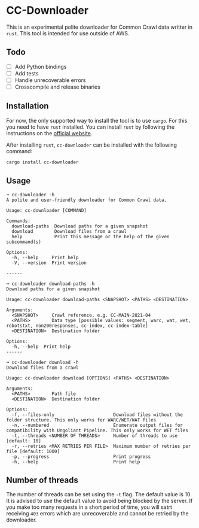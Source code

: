 # CC-Downloader

This is an experimental polite downloader for Common Crawl data writter in `rust`. This tool is intended for use outside of AWS.

## Todo

- [ ] Add Python bindings
- [ ] Add tests
- [ ] Handle unrecoverable errors
- [ ] Crosscompile and release binaries

## Installation

For now, the only supported way to install the tool is to use `cargo`. For this you need to have `rust` installed. You can install `rust` by following the instructions on the [official website](https://www.rust-lang.org/tools/install).

After installing `rust`, ``cc-downloader`` can be installed with the following command:

```bash
cargo install cc-downloader
```

## Usage

```text
➜ cc-downloader -h                                                                               
A polite and user-friendly downloader for Common Crawl data.

Usage: cc-downloader [COMMAND]

Commands:
  download-paths  Download paths for a given snapshot
  download        Download files from a crawl
  help            Print this message or the help of the given subcommand(s)

Options:
  -h, --help     Print help
  -V, --version  Print version

------

➜ cc-downloader download-paths -h
Download paths for a given snapshot

Usage: cc-downloader download-paths <SNAPSHOT> <PATHS> <DESTINATION>

Arguments:
  <SNAPSHOT>     Crawl reference, e.g. CC-MAIN-2021-04
  <PATHS>        Data type [possible values: segment, warc, wat, wet, robotstxt, non200responses, cc-index, cc-index-table]
  <DESTINATION>  Destination folder

Options:
  -h, --help  Print help
------

➜ cc-downloader download -h      
Download files from a crawl

Usage: cc-downloader download [OPTIONS] <PATHS> <DESTINATION>

Arguments:
  <PATHS>        Path file
  <DESTINATION>  Destination folder

Options:
  -f, --files-only                      Download files without the folder structure. This only works for WARC/WET/WAT files
  -n, --numbered                        Enumerate output files for compatibility with Ungoliant Pipeline. This only works for WET files
  -t, --threads <NUMBER OF THREADS>     Number of threads to use [default: 10]
  -r, --retries <MAX RETRIES PER FILE>  Maximum number of retries per file [default: 1000]
  -p, --progress                        Print progress
  -h, --help                            Print help
```

## Number of threads

The number of threads can be set using the `-t` flag. The default value is 10. It is advised to use the default value to avoid being blocked by the server. If you make too many requests in a short period of time, you will satrt receiving `403` errors which are unrecoverable and cannot be retried by the downloader.
